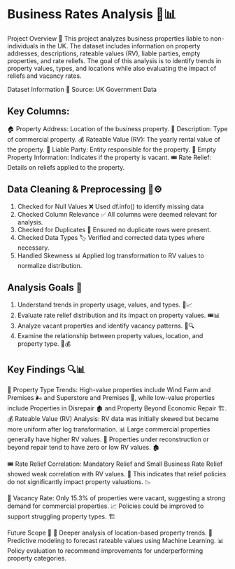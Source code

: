 # Business Rates Analysis 🏢📊
Project Overview 📌
This project analyzes business properties liable to non-individuals in the UK. The dataset includes information on property addresses, descriptions, rateable values (RV), liable parties, empty properties, and rate reliefs. The goal of this analysis is to identify trends in property values, types, and locations while also evaluating the impact of reliefs and vacancy rates.

Dataset Information 📂
Source: UK Government Data

## Key Columns:
🏠 Property Address: Location of the business property.
📑 Description: Type of commercial property.
💰 Rateable Value (RV): The yearly rental value of the property.
👥 Liable Party: Entity responsible for the property.
🚪 Empty Property Information: Indicates if the property is vacant.
🎟️ Rate Relief: Details on reliefs applied to the property.

## Data Cleaning & Preprocessing 🧹⚙️
1. Checked for Null Values ❌ Used df.info() to identify missing data
2. Checked Column Relevance ✅ All columns were deemed relevant for analysis.
3. Checked for Duplicates 🔄 Ensured no duplicate rows were present.
4. Checked Data Types 🏷️ Verified and corrected data types where necessary.
5. Handled Skewness 📊 Applied log transformation to RV values to normalize distribution.

## Analysis Goals 🎯
1. Understand trends in property usage, values, and types. 🏢📈
2. Evaluate rate relief distribution and its impact on property values. 🎟️📊
3. Analyze vacant properties and identify vacancy patterns. 🚪🔍
4. Examine the relationship between property values, location, and property type. 📍💰

## Key Findings 🔍📊
🏬 Property Type Trends: High-value properties include Wind Farm and Premises 🌬️ and Superstore and Premises 🏬, while low-value properties include Properties in Disrepair 🏚️ and Property Beyond Economic Repair 🏗️.
💰 Rateable Value (RV) Analysis:
RV data was initially skewed but became more uniform after log transformation. 📊
Large commercial properties generally have higher RV values. 🏢
Properties under reconstruction or beyond repair tend to have zero or low RV values. 🏚️

🎟️ Rate Relief Correlation:
Mandatory Relief and Small Business Rate Relief showed weak correlation with RV values. 🤔
This indicates that relief policies do not significantly impact property valuations. 📉

🚪 Vacancy Rate:
Only 15.3% of properties were vacant, suggesting a strong demand for commercial properties. 📈
Policies could be improved to support struggling property types. 🏗️

Future Scope 🚀
📍 Deeper analysis of location-based property trends.
🤖 Predictive modeling to forecast rateable values using Machine Learning.
📊 Policy evaluation to recommend improvements for underperforming property categories.
